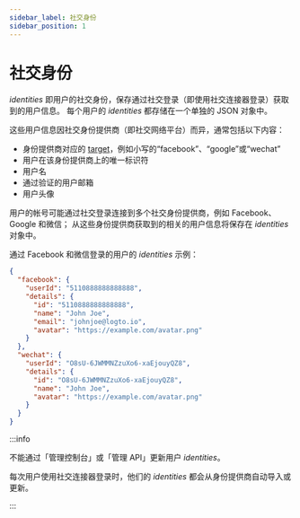 ```yaml
---
sidebar_label: 社交身份
sidebar_position: 1
---
```


# 社交身份

_identities_ 即用户的社交身份，保存通过社交登录（即使用社交连接器登录）获取到的用户信息。
每个用户的 _identities_ 都存储在一个单独的 JSON 对象中。

这些用户信息因社交身份提供商（即社交网络平台）而异，通常包括以下内容：

- 身份提供商对应的 [target](../../../docs/references/connectors/README.mdx#target)，例如小写的“facebook”、“google”或“wechat”
- 用户在该身份提供商上的唯一标识符
- 用户名
- 通过验证的用户邮箱
- 用户头像

用户的帐号可能通过社交登录连接到多个社交身份提供商，例如 Facebook、Google 和微信；
从这些身份提供商获取到的相关的用户信息将保存在 _identities_ 对象中。

通过 Facebook 和微信登录的用户的 _identities_ 示例：

```json
{
  "facebook": {
    "userId": "5110888888888888",
    "details": {
      "id": "5110888888888888",
      "name": "John Joe",
      "email": "johnjoe@logto.io",
      "avatar": "https://example.com/avatar.png"
    }
  },
  "wechat": {
    "userId": "O8sU-6JWMMNZzuXo6-xaEjouyQZ8",
    "details": {
      "id": "O8sU-6JWMMNZzuXo6-xaEjouyQZ8",
      "name": "John Joe",
      "avatar": "https://example.com/avatar.png"
    }
  }
}
```

:::info

不能通过「管理控制台」或「管理 API」更新用户 _identities_。

每次用户使用社交连接器登录时，他们的 _identities_ 都会从身份提供商自动导入或更新。

:::
